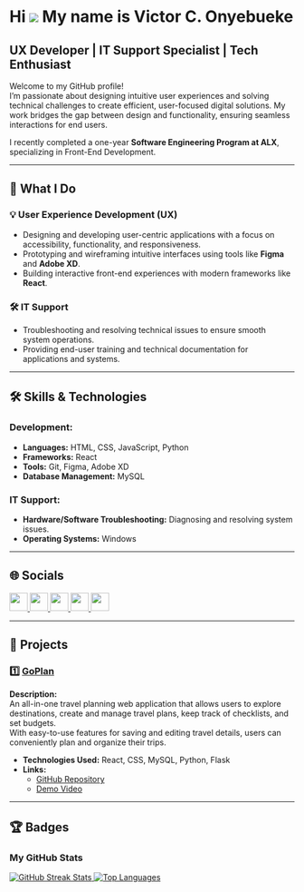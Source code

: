 # Hi ![](https://user-images.githubusercontent.com/18350557/176309783-0785949b-9127-417c-8b55-ab5a4333674e.gif) My name is **Victor C. Onyebueke**  

## UX Developer | IT Support Specialist | Tech Enthusiast  

Welcome to my GitHub profile!  
I’m passionate about designing intuitive user experiences and solving technical challenges to create efficient, user-focused digital solutions. My work bridges the gap between design and functionality, ensuring seamless interactions for end users.  

I recently completed a one-year **Software Engineering Program at ALX**, specializing in Front-End Development.  

---

## 🚀 What I Do  

### 💡 **User Experience Development (UX)**  
- Designing and developing user-centric applications with a focus on accessibility, functionality, and responsiveness.  
- Prototyping and wireframing intuitive interfaces using tools like **Figma** and **Adobe XD**.  
- Building interactive front-end experiences with modern frameworks like **React**.  

### 🛠️ **IT Support**  
- Troubleshooting and resolving technical issues to ensure smooth system operations.  
- Providing end-user training and technical documentation for applications and systems.  

---

## 🛠️ **Skills & Technologies**  

### Development:  
- **Languages:** HTML, CSS, JavaScript, Python  
- **Frameworks:** React  
- **Tools:** Git, Figma, Adobe XD  
- **Database Management:** MySQL  

### IT Support:  
- **Hardware/Software Troubleshooting:** Diagnosing and resolving system issues.  
- **Operating Systems:** Windows  

---

## 🌐 **Socials**  

<p align="left">
  <a href="https://www.github.com/VictorNalu" target="_blank" rel="noreferrer">
    <img src="https://raw.githubusercontent.com/danielcranney/readme-generator/main/public/icons/socials/github.svg" width="32" height="32" />
  </a>
  <a href="https://www.linkedin.com/in/VictorOnyebueke" target="_blank" rel="noreferrer">
    <img src="https://raw.githubusercontent.com/danielcranney/readme-generator/main/public/icons/socials/linkedin.svg" width="32" height="32" />
  </a>
  <a href="https://www.stackoverflow.com/users/Victor C. Onyebueke" target="_blank" rel="noreferrer">
    <img src="https://raw.githubusercontent.com/danielcranney/readme-generator/main/public/icons/socials/stackoverflow.svg" width="32" height="32" />
  </a>
  <a href="https://www.x.com/Nalu" target="_blank" rel="noreferrer">
    <img src="https://raw.githubusercontent.com/danielcranney/readme-generator/main/public/icons/socials/twitter.svg" width="32" height="32" />
  </a>
  <a href="https://www.youtube.com/@Nalustudios" target="_blank" rel="noreferrer">
    <img src="https://raw.githubusercontent.com/danielcranney/readme-generator/main/public/icons/socials/youtube.svg" width="32" height="32" />
  </a>
</p>  

---

## 💼 **Projects**  

### 1️⃣ [GoPlan](https://github.com/VictorNalu/GoPlan)  
**Description:**  
An all-in-one travel planning web application that allows users to explore destinations, create and manage travel plans, keep track of checklists, and set budgets.  
With easy-to-use features for saving and editing travel details, users can conveniently plan and organize their trips.  

- **Technologies Used:** React, CSS, MySQL, Python, Flask  
- **Links:**  
  - [GitHub Repository](https://github.com/VictorNalu/GoPlan)  
  - [Demo Video](https://youtu.be/atARjUa3QfI)  

---

## 🏆 **Badges**  

### My GitHub Stats  

<a href="http://www.github.com/VictorNalu">
  <img src="https://github-readme-streak-stats.herokuapp.com/?user=VictorNalu&stroke=ffffff&background=1c1917&ring=facc15&fire=facc15&currStreakNum=ffffff&currStreakLabel=facc15&sideNums=ffffff&sideLabels=ffffff&dates=ffffff&hide_border=true" alt="GitHub Streak Stats"/>
</a>  

<a href="https://github.com/VictorNalu" align="left">
  <img src="https://github-readme-stats.vercel.app/api/top-langs/?username=VictorNalu&langs_count=10&title_color=facc15&text_color=ffffff&icon_color=0891b2&bg_color=1c1917&hide_border=true&locale=en&custom_title=Top%20Languages" alt="Top Languages"/>
</a>  
